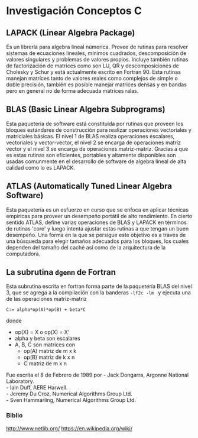 # Investigación Conceptos C

## LAPACK (Linear Algebra Package)

Es un librería para algebra lineal númerica. Provee de rutinas para resolver sistemas de ecuaciones lineales, mínimos cuadrados, descomposición de valores singulares y problemas de valores propios. Incluye también rutinas de factorización de matrices como son LU, QR y descomposiciones de Cholesky y Schur y está actualmente escrito en Fortran 90. Esta rutinas manejan matrices tanto de valores reales como complejos de simple o doble precisión, también es posible manejar matrices densas y en bandas pero en general no de forma adecuada matrices ralas. 

## BLAS (Basic Linear Algebra Subprograms)

Esta paquetería de software está constituida por rutinas que proveen los bloques estándares de construcción para realizar operaciones vectoriales y matriciales básicas. El nivel 1 de BLAS realiza operaciones escalares, vectoriales y vector-vector, el nivel 2 se encarga de operaciones matriz vector y el nivel 3 se encarga de operaciones matriz-matriz. Gracias a que es estas rutinas son eficientes, portables y altamente disponibles son usadas comunmente en el desarrollo de software de algebra lineal de alta calidad como lo es LAPACK. 

## ATLAS (Automatically Tuned Linear Algebra Software)

Esta paquetería es un esfuerzo en curso que se enfoca en aplicar técnicas empíricas para proveer un desempeño portátil de alto rendimiento. En cierto sentido ATLAS, define varias operaciones de BLAS y LAPACK en términos de rutinas 'core' y luego intenta ajustar estas rutinas a que tengan un buen desempeño. Una forma en la que se persigue este objetivo es a través de una búsqueda para elegir tamaños adecuados para los bloques, los cuales dependen del tamaño del caché así como de la arquitectura de la computadora. 

## La subrutina ```dgemm``` de Fortran 

Esta subrutina escrita en fortran forma parte de la paquetería BLAS del nivel 3, que se agrega a la compilación con la banderas ```-lf2c -lm ``` y ejecuta una de las operaciones matriz-matriz 

```C:= alpha*op(A)*op(B) + beta*C```

donde 

- op(X) = X o op(X) = X' 
- alpha y beta son escalares
- A, B, C son matrices con 
	- op(A) matriz de m x k
	- op(B) matriz de k x n
	- C matriz de m x n 

Fue escrita el 8 de Febrero de 1989 por 
	   - Jack Dongarra, Argonne National Laboratory.   
       - Iain Duff, AERE Harwell.   
       - Jeremy Du Croz, Numerical Algorithms Group Ltd.   
       - Sven Hammarling, Numerical Algorithms Group Ltd.  

### Biblio

http://www.netlib.org/
https://en.wikipedia.org/wiki/